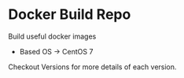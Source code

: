 # Docker Build Repo

Build useful docker images
- Based OS -> CentOS 7

Checkout Versions for more details of each version.